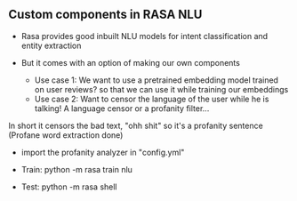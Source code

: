 Custom components in RASA NLU
-----------------------------

* Rasa provides good inbuilt NLU models for intent classification and entity extraction


* But it comes with an option of making our own components
  * Use case 1: We want to use a pretrained embedding model trained on user reviews? so that we can use it while training our embeddings
  * Use case 2: Want to censor the language of the user while he is talking! A language censor or a profanity filter...

In short it censors the bad text, "ohh shit" so it's a profanity sentence (Profane word extraction done)


* import the profanity analyzer in "config.yml"


* Train: python -m rasa train nlu


* Test: python -m rasa shell
